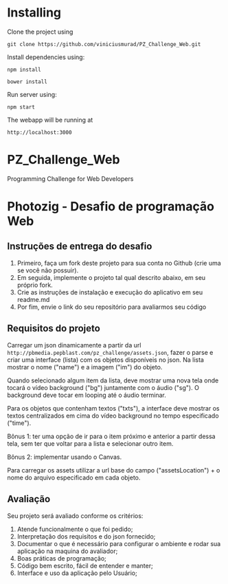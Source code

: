 # Installing

Clone the project using

```
git clone https://github.com/viniciusmurad/PZ_Challenge_Web.git
```

Install dependencies using:

```
npm install
```

```
bower install
```

Run server using:

```
npm start
```

The webapp will be running at

```
http://localhost:3000
```


# PZ_Challenge_Web
Programming Challenge for Web Developers

# Photozig - Desafio de programação Web

## Instruções de entrega do desafio

1. Primeiro, faça um fork deste projeto para sua conta no Github (crie uma se você não possuir).
2. Em seguida, implemente o projeto tal qual descrito abaixo, em seu próprio fork.
3. Crie as instruções de instalação e execução do aplicativo em seu readme.md
4. Por fim, envie o link do seu repositório para avaliarmos seu código

## Requisitos do projeto

Carregar um json dinamicamente a partir da url `http://pbmedia.pepblast.com/pz_challenge/assets.json`, fazer o parse e criar uma interface (lista) com os objetos disponíveis no json. Na lista mostrar o nome ("name") e a imagem ("im") do objeto.

Quando selecionado algum item da lista, deve mostrar uma nova tela onde tocará o vídeo background ("bg") juntamente com o áudio ("sg"). O background deve tocar em looping até o áudio terminar.

Para os objetos que contenham textos ("txts"), a interface deve mostrar os textos centralizados em cima do vídeo background no tempo especificado ("time").

Bônus 1: ter uma opção de ir para o item próximo e anterior a partir dessa tela, sem ter que voltar para a lista e selecionar outro item.

Bônus 2: implementar usando o Canvas.

Para carregar os assets utilizar a url base do campo ("assetsLocation") + o nome do arquivo especificado em cada objeto.

## Avaliação

Seu projeto será avaliado conforme os critérios:

1. Atende funcionalmente o que foi pedido;
2. Interpretação dos requisitos e do json fornecido;
3. Documentar o que é necessário para configurar o ambiente e rodar sua aplicação na maquina do avaliador;
4. Boas práticas de programação;
5. Código bem escrito, fácil de entender e manter;
6. Interface e uso da aplicação pelo Usuário;
